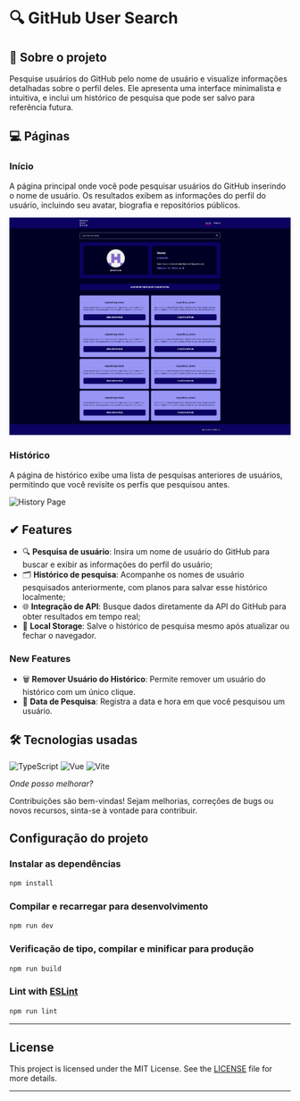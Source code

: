 # 🔍 GitHub User Search

## 📜 Sobre o projeto

Pesquise usuários do GitHub pelo nome de usuário e visualize informações detalhadas sobre o perfil deles. Ele apresenta uma interface minimalista e intuitiva, e inclui um histórico de pesquisa que pode ser salvo para referência futura.

## 💻 Páginas

### Início

A página principal onde você pode pesquisar usuários do GitHub inserindo o nome de usuário. Os resultados exibem as informações do perfil do usuário, incluindo seu avatar, biografia e repositórios públicos.

![Home Page](./src/assets/images/page-home.png)

### Histórico

A página de histórico exibe uma lista de pesquisas anteriores de usuários, permitindo que você revisite os perfis que pesquisou antes.

![History Page](src/assets/images/page-history.jpg)

## ✔ Features

- 🔍 **Pesquisa de usuário**: Insira um nome de usuário do GitHub para buscar e exibir as informações do perfil do usuário;
- 🗂 **Histórico de pesquisa**: Acompanhe os nomes de usuário pesquisados ​​anteriormente, com planos para salvar esse histórico localmente;
- 🌐 **Integração de API**: Busque dados diretamente da API do GitHub para obter resultados em tempo real;
- 💾 **Local Storage**: Salve o histórico de pesquisa mesmo após atualizar ou fechar o navegador.

### New Features

- 🗑️ **Remover Usuário do Histórico**: Permite remover um usuário do histórico com um único clique.
- 📅 **Data de Pesquisa**: Registra a data e hora em que você pesquisou um usuário.

## 🛠 Tecnologias usadas

![TypeScript](https://img.shields.io/badge/TypeScript-3178C6?style=for-the-badge&logo=typescript&logoColor=white) ![Vue](https://img.shields.io/badge/vuejs-%2335495e.svg?style=for-the-badge&logo=vuedotjs&logoColor=%234FC08D) ![Vite](https://img.shields.io/badge/Vite-646CFF?style=for-the-badge&logo=vite&logoColor=white)

_Onde posso melhorar?_

Contribuições são bem-vindas! Sejam melhorias, correções de bugs ou novos recursos, sinta-se à vontade para contribuir.

## Configuração do projeto

### Instalar as dependências

```sh
npm install
```

### Compilar e recarregar para desenvolvimento

```sh
npm run dev
```

### Verificação de tipo, compilar e minificar para produção

```sh
npm run build
```

### Lint with [ESLint](https://eslint.org/)

```sh
npm run lint
```

---

## License

This project is licensed under the MIT License. See the [LICENSE](LICENSE) file for more details.

---
